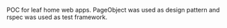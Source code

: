 POC for leaf home web apps. PageObject was used as design pattern and rspec was used as test framework.